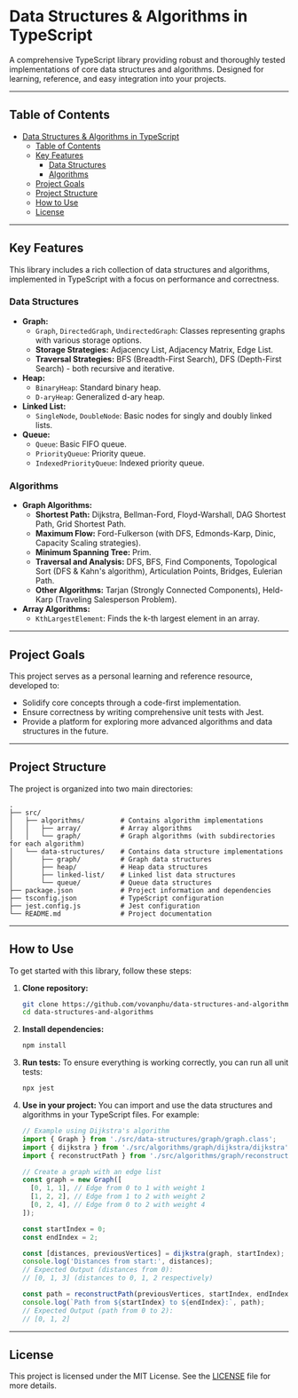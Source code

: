 # Data Structures & Algorithms in TypeScript

A comprehensive TypeScript library providing robust and thoroughly tested implementations of core data structures and algorithms. Designed for learning, reference, and easy integration into your projects.

---

## Table of Contents

- [Data Structures \& Algorithms in TypeScript](#-data-structures--algorithms-in-typescript)
  - [Table of Contents](#table-of-contents)
  - [Key Features](#key-features)
    - [Data Structures](#data-structures)
    - [Algorithms](#algorithms)
  - [Project Goals](#project-goals)
  - [Project Structure](#project-structure)
  - [How to Use](#how-to-use)
  - [License](#license)

---

## Key Features

This library includes a rich collection of data structures and algorithms, implemented in TypeScript with a focus on performance and correctness.

### Data Structures

*   **Graph:**
    *   `Graph`, `DirectedGraph`, `UndirectedGraph`: Classes representing graphs with various storage options.
    *   **Storage Strategies:** Adjacency List, Adjacency Matrix, Edge List.
    *   **Traversal Strategies:** BFS (Breadth-First Search), DFS (Depth-First Search) - both recursive and iterative.
*   **Heap:**
    *   `BinaryHeap`: Standard binary heap.
    *   `D-aryHeap`: Generalized d-ary heap.
*   **Linked List:**
    *   `SingleNode`, `DoubleNode`: Basic nodes for singly and doubly linked lists.
*   **Queue:**
    *   `Queue`: Basic FIFO queue.
    *   `PriorityQueue`: Priority queue.
    *   `IndexedPriorityQueue`: Indexed priority queue.

### Algorithms

*   **Graph Algorithms:**
    *   **Shortest Path:** Dijkstra, Bellman-Ford, Floyd-Warshall, DAG Shortest Path, Grid Shortest Path.
    *   **Maximum Flow:** Ford-Fulkerson (with DFS, Edmonds-Karp, Dinic, Capacity Scaling strategies).
    *   **Minimum Spanning Tree:** Prim.
    *   **Traversal and Analysis:** DFS, BFS, Find Components, Topological Sort (DFS & Kahn's algorithm), Articulation Points, Bridges, Eulerian Path.
    *   **Other Algorithms:** Tarjan (Strongly Connected Components), Held-Karp (Traveling Salesperson Problem).
*   **Array Algorithms:**
    *   `KthLargestElement`: Finds the k-th largest element in an array.

---

## Project Goals

This project serves as a personal learning and reference resource, developed to:

*   Solidify core concepts through a code-first implementation.
*   Ensure correctness by writing comprehensive unit tests with Jest.
*   Provide a platform for exploring more advanced algorithms and data structures in the future.

---

## Project Structure

The project is organized into two main directories:

```
.
├── src/
│   ├── algorithms/         # Contains algorithm implementations
│   │   ├── array/          # Array algorithms
│   │   └── graph/          # Graph algorithms (with subdirectories for each algorithm)
│   └── data-structures/    # Contains data structure implementations
│       ├── graph/          # Graph data structures
│       ├── heap/           # Heap data structures
│       ├── linked-list/    # Linked list data structures
│       └── queue/          # Queue data structures
├── package.json            # Project information and dependencies
├── tsconfig.json           # TypeScript configuration
├── jest.config.js          # Jest configuration
└── README.md               # Project documentation
```

---

## How to Use

To get started with this library, follow these steps:

1.  **Clone repository:**
    ```bash
    git clone https://github.com/vovanphu/data-structures-and-algorithms.git
    cd data-structures-and-algorithms
    ```
2.  **Install dependencies:**
    ```bash
    npm install
    ```
3.  **Run tests:**
    To ensure everything is working correctly, you can run all unit tests:
    ```bash
    npx jest
    ```
4.  **Use in your project:**
    You can import and use the data structures and algorithms in your TypeScript files. For example:

    ```typescript
    // Example using Dijkstra's algorithm
    import { Graph } from './src/data-structures/graph/graph.class';
    import { dijkstra } from './src/algorithms/graph/dijkstra/dijkstra';
    import { reconstructPath } from './src/algorithms/graph/reconstruct-path';

    // Create a graph with an edge list
    const graph = new Graph([
      [0, 1, 1], // Edge from 0 to 1 with weight 1
      [1, 2, 2], // Edge from 1 to 2 with weight 2
      [0, 2, 4], // Edge from 0 to 2 with weight 4
    ]);

    const startIndex = 0;
    const endIndex = 2;

    const [distances, previousVertices] = dijkstra(graph, startIndex);
    console.log('Distances from start:', distances);
    // Expected Output (distances from 0):
    // [0, 1, 3] (distances to 0, 1, 2 respectively)

    const path = reconstructPath(previousVertices, startIndex, endIndex);
    console.log(`Path from ${startIndex} to ${endIndex}:`, path);
    // Expected Output (path from 0 to 2):
    // [0, 1, 2]
    ```

---

## License

This project is licensed under the MIT License. See the [LICENSE](LICENSE) file for more details.
